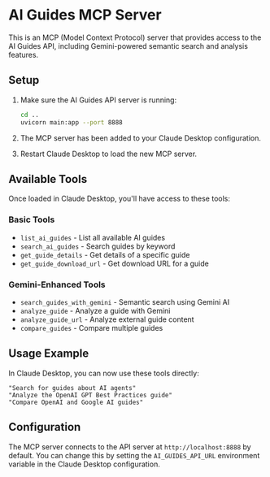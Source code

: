 # AI Guides MCP Server

This is an MCP (Model Context Protocol) server that provides access to the AI Guides API, including Gemini-powered semantic search and analysis features.

## Setup

1. Make sure the AI Guides API server is running:
   ```bash
   cd ..
   uvicorn main:app --port 8888
   ```

2. The MCP server has been added to your Claude Desktop configuration.

3. Restart Claude Desktop to load the new MCP server.

## Available Tools

Once loaded in Claude Desktop, you'll have access to these tools:

### Basic Tools
- `list_ai_guides` - List all available AI guides
- `search_ai_guides` - Search guides by keyword
- `get_guide_details` - Get details of a specific guide
- `get_guide_download_url` - Get download URL for a guide

### Gemini-Enhanced Tools
- `search_guides_with_gemini` - Semantic search using Gemini AI
- `analyze_guide` - Analyze a guide with Gemini
- `analyze_guide_url` - Analyze external guide content
- `compare_guides` - Compare multiple guides

## Usage Example

In Claude Desktop, you can now use these tools directly:

```
"Search for guides about AI agents"
"Analyze the OpenAI GPT Best Practices guide"
"Compare OpenAI and Google AI guides"
```

## Configuration

The MCP server connects to the API server at `http://localhost:8888` by default. You can change this by setting the `AI_GUIDES_API_URL` environment variable in the Claude Desktop configuration.